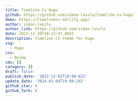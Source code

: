 ```yaml
---
title: Timeline Cv Hugo
github: https://github.com/simon-laszlo/timeline-cv-hugo
demo: https://timelinecv.netlify.app/
author: simon-laszlo
author_link: https://github.com/simon-laszlo
date: 2023-11-30T10:13:47.803Z
description: Timeline CV theme for hugo
ssg:
  - Hugo
css:
  - Bulma
cms: []
category: []
draft: false
publish_date: '2022-12-02T19:00:02Z'
update_date: '2024-01-04T19:09:24Z'
github_star: 0
github_fork: 0
---
```

